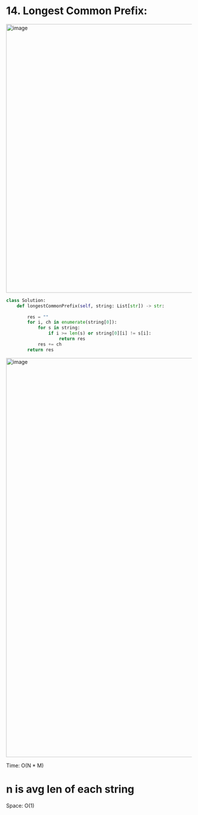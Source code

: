 # 14. Longest Common Prefix:

<img width="729" alt="image" src="https://user-images.githubusercontent.com/35987583/168571966-c831e292-1089-4cfd-9b7a-688c0f392f68.png">


```python
class Solution:
    def longestCommonPrefix(self, string: List[str]) -> str:
        
        res = ""
        for i, ch in enumerate(string[0]):
            for s in string:
                if i >= len(s) or string[0][i] != s[i]:
                    return res
            res += ch
        return res  
```
<img width="1083" alt="image" src="https://user-images.githubusercontent.com/35987583/168576021-1161e79a-d9ff-4109-9865-7c05dbf696a3.png">


Time: O(N * M)
# n is avg len of each string

Space: O(1)

